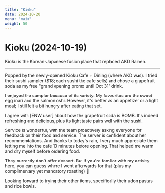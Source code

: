 ```yaml
---
title: "Kioku"
date: 2024-10-20
menu: "main"
weight: 50
---
```


# Kioku (2024-10-19)

Kioku is the Korean-Japanese fusion place that replaced AKD Ramen. 

---

Popped by the newly-opened Kioku Cafe + Dining (where AKD was). I tried their sushi sampler ($18; each sushi the cafe sells) and chose a grapefruit soda as my free "grand opening promo until Oct 31" drink. 

I enjoyed the sampler because of its variety. My favourites are the sweet egg inari and the salmon oshi. However, it's better as an appetizer or a light meal; I still felt a bit hungry after eating that set.

I agree with [ENW user] about how the grapefruit soda is BOMB. It's indeed refreshing and delicious, plus its light taste pairs well with the sushi. 

Service is wonderful, with the team proactively asking everyone for feedback on their food and service. The server is confident about her recommendations. And thanks to today's rain, I very much appreciate them letting me into the cafe 10 minutes before opening. That helped me warm and dry myself before ordering food.

They currently don’t offer dessert. But if you're familiar with my activity here, you can guess where I went afterwards for that (plus my complimentary yet mandatory roasting) 🤣

Looking forward to trying their other items, specifically their udon pastas and rice bowls.